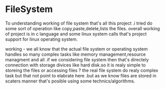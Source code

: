 # FileSystem


To understanding working of file system that's all this project .i tried do some sort of operation like copy,paste,delete,lists the files. overall working
of project is in c language and some linux system calls that's project support for linux operating system.

working -
 we all know that the actual file system or operating system handles so many complex tasks like memory management,resource managment and all .if we considering
 file system then that's directely connection with storage divices like hard disk.so it is realy simple to storeing the files or accessing files ?
 the real file system do realy complex task but that not point to elabrate here .but as we know files are stored in scaters manner that's posible using some
 technics/algorithms.
 
